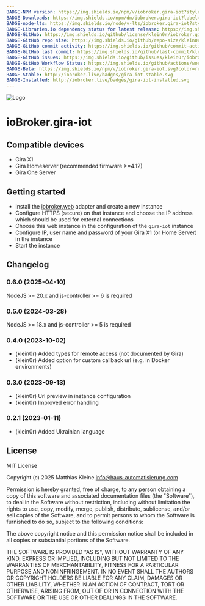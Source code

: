 ```yaml
---
BADGE-NPM version: https://img.shields.io/npm/v/iobroker.gira-iot?style=flat-square
BADGE-Downloads: https://img.shields.io/npm/dm/iobroker.gira-iot?label=npm%20downloads&style=flat-square
BADGE-node-lts: https://img.shields.io/node/v-lts/iobroker.gira-iot?style=flat-square
BADGE-Libraries.io dependency status for latest release: https://img.shields.io/librariesio/release/npm/iobroker.gira-iot?label=npm%20dependencies&style=flat-square
BADGE-GitHub: https://img.shields.io/github/license/klein0r/iobroker.gira-iot?style=flat-square
BADGE-GitHub repo size: https://img.shields.io/github/repo-size/klein0r/iobroker.gira-iot?logo=github&style=flat-square
BADGE-GitHub commit activity: https://img.shields.io/github/commit-activity/m/klein0r/iobroker.gira-iot?logo=github&style=flat-square
BADGE-GitHub last commit: https://img.shields.io/github/last-commit/klein0r/iobroker.gira-iot?logo=github&style=flat-square
BADGE-GitHub issues: https://img.shields.io/github/issues/klein0r/iobroker.gira-iot?logo=github&style=flat-square
BADGE-GitHub Workflow Status: https://img.shields.io/github/actions/workflow/status/klein0r/iobroker.gira-iot/test-and-release.yml?branch=master&logo=github&style=flat-square
BADGE-Beta: https://img.shields.io/npm/v/iobroker.gira-iot.svg?color=red&label=beta
BADGE-Stable: http://iobroker.live/badges/gira-iot-stable.svg
BADGE-Installed: http://iobroker.live/badges/gira-iot-installed.svg
---
```

![Logo](../../admin/gira-iot.png)

# ioBroker.gira-iot

## Compatible devices

- Gira X1
- Gira Homeserver (recommended firmware >=4.12)
- Gira One Server

## Getting started

- Install the [iobroker.web](https://github.com/ioBroker/ioBroker.web) adapter and create a new instance
- Configure HTTPS (secure) on that instance and choose the IP address which should be used for external connections
- Choose this web instance in the configuration of the `gira-iot` instance
- Configure IP, user name and password of your Gira X1 (or Home Server) in the instance
- Start the instance

## Changelog
<!--
    Placeholder for the next version (at the beginning of the line):
    ### **WORK IN PROGRESS**
-->
### 0.6.0 (2025-04-10)

NodeJS >= 20.x and js-controller >= 6 is required

### 0.5.0 (2024-03-28)

NodeJS >= 18.x and js-controller >= 5 is required

### 0.4.0 (2023-10-02)

* (klein0r) Added types for remote access (not documented by Gira)
* (klein0r) Added option for custom callback url (e.g. in Docker environments)

### 0.3.0 (2023-09-13)

* (klein0r) Url preview in instance configuration
* (klein0r) Improved error handling

### 0.2.1 (2023-01-11)

* (klein0r) Added Ukrainian language

## License

MIT License

Copyright (c) 2025 Matthias Kleine <info@haus-automatisierung.com>

Permission is hereby granted, free of charge, to any person obtaining a copy
of this software and associated documentation files (the "Software"), to deal
in the Software without restriction, including without limitation the rights
to use, copy, modify, merge, publish, distribute, sublicense, and/or sell
copies of the Software, and to permit persons to whom the Software is
furnished to do so, subject to the following conditions:

The above copyright notice and this permission notice shall be included in all
copies or substantial portions of the Software.

THE SOFTWARE IS PROVIDED "AS IS", WITHOUT WARRANTY OF ANY KIND, EXPRESS OR
IMPLIED, INCLUDING BUT NOT LIMITED TO THE WARRANTIES OF MERCHANTABILITY,
FITNESS FOR A PARTICULAR PURPOSE AND NONINFRINGEMENT. IN NO EVENT SHALL THE
AUTHORS OR COPYRIGHT HOLDERS BE LIABLE FOR ANY CLAIM, DAMAGES OR OTHER
LIABILITY, WHETHER IN AN ACTION OF CONTRACT, TORT OR OTHERWISE, ARISING FROM,
OUT OF OR IN CONNECTION WITH THE SOFTWARE OR THE USE OR OTHER DEALINGS IN THE
SOFTWARE.